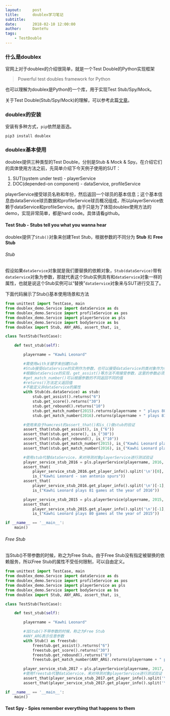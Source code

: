 ```yaml
---
layout:     post
title:      doublex学习笔记
subtitle:   
date:       2018-02-10 12:00:00
author:     DanteYu
tags:
    - TestDouble
---
```


### 什么是doublex

官网上对于doublex的介绍很简单，就是一个Test Double的Python实现框架
> Powerful test doubles framework for Python

也可以理解为doublex是Python的一个库，用于实现Test Stub/Spy/Mock。

关于Test Double(Stub/Spy/Mock)的理解，可以参考此篇[文章](https://danteyu.github.io/2018/01/22/testdouble/)。

### doublex的安装
安装有多种方式，`pip`依然是首选。

`pip3 install doublex`

### doublex基本使用

doublex提供三种类型的Test Double，分别是Stub & Mock & Spy。在介绍它们的具体使用方法之前，先简单介绍下今天例子使用的SUT：
1. SUT(system under test) - playerService
2. DOC(depended-on component) - dataService, profileService

playerService接受球员名称和年份，然后返回一个球员的基本信息；这个基本信息由dataService球员数据和profileService球员概况组成，所以playerService依赖于dataService和profileService。由于只是为了体现doublex使用方法的demo，实现非常简单，都是hard code。具体请看github。

#### Test Stub - Stubs tell you what you wanna hear

doublex提供了`Stub()`对象来创建Test Stub，根据参数的不同分为 **Stub** 和 **Free Stub**

###### Stub
假设如果`dataService`对象就是我们要替换的依赖对象，`Stub(dataService)`带有`dataService`对象为参数，那就代表这个Stub实例具有和`dataService`对象一样的属性，也就是说这个Stub实例可以“替换”`dataService`对象来与SUT进行交互了。

下面代码展示了Stub()基本使用场景和方法
```python
from unittest import TestCase, main
from doublex_demo.Service import dataService as ds
from doublex_demo.Service import profileService as pos
from doublex_demo.Service import playerService as pls
from doublex_demo.Service import bodyService as bs
from doublex import Stub, ANY_ARG, assert_that, is_

class TestStub(TestCase):

    def test_stub(self):

        playername = "Kawhi Leonard"

        #需使用with关键字来创建Stub
        #Stub接受dataService的实例作为参数，也可以接受dataService的类对象作为参数，这个取决于实际实现方式
        #根据dataService的实现，get_assist()等方法不用接受参数，这里的参数必须完全匹配
        #get_match_number()可以根据参数的不同返回不同的值
        #returns()方法定义返回值
        #不能定义非dataService的属性
        with Stub(ds.dataService) as stub:
            stub.get_assist().returns("6")
            stub.get_score().returns("30")
            stub.get_rebound().returns("10")
            stub.get_match_number(2015).returns(playername + " plays 80 games at the year of 2015")
            stub.get_match_number(2016).returns(playername + " plays 81 games at the year of 2016")

        #使用来自于hamcrest的assert_that()和is_()做stub的验证
        assert_that(stub.get_assist(), is_("6"))
        assert_that(stub.get_score(), is_("30"))
        assert_that(stub.get_rebound(), is_("10"))
        assert_that(stub.get_match_number(2015), is_("Kawhi Leonard plays 80 games at the year of 2015"))
        assert_that(stub.get_match_number(2016), is_("Kawhi Leonard plays 81 games at the year of 2016"))

        #使用stub代替dataService，来对待测对象playerService进行测试验证
        player_service_stub_2016 = pls.playerService(playername, 2016, stub, pos.profileService(playername), bs.bodyService())
        assert_that(
            player_service_stub_2016.get_player_info().split('\n')[0],
            is_("Kawhi Leonard - san antonio spurs"))
        assert_that(
            player_service_stub_2016.get_player_info().split('\n')[-1],
            is_("Kawhi Leonard plays 81 games at the year of 2016"))

        player_service_stub_2015 = pls.playerService(playername, 2015, stub, pos.profileService(playername), bs.bodyService())
        assert_that(
            player_service_stub_2015.get_player_info().split('\n')[-1],
            is_("Kawhi Leonard plays 80 games at the year of 2015"))

if __name__ == '__main__':
    main()
```

###### Free Stub
当Stub()不带参数的时候，称之为Free Stub。由于Free Stub没有指定被替换的依赖服务，所以Free Stub的属性不受任何限制，可以自由定义。

```python
from unittest import TestCase, main
from doublex_demo.Service import dataService as ds
from doublex_demo.Service import profileService as pos
from doublex_demo.Service import playerService as pls
from doublex_demo.Service import bodyService as bs
from doublex import Stub, ANY_ARG, assert_that, is_

class TestStub(TestCase):

    def test_stub(self):

        playername = "Kawhi Leonard"

        #当Stub()不带参数的时候，称之为Free Stub
        #ANY_ARG表示任意参数
        with Stub() as freestub:
            freestub.get_assist().returns("6")
            freestub.get_score().returns("30")
            freestub.get_rebound().returns("8")
            freestub.get_match_number(ANY_ARG).returns(playername + " plays 82 games")

        player_service_stub_2017 = pls.playerService(playername, 2017, freestub, pos.profileService(playername), bs.bodyService())
        #使用freestub代替dataService，来对待测对象playerService进行测试验证
        assert_that(player_service_stub_2017.get_player_info().split('\n')[-2], is_("8"))
        assert_that(player_service_stub_2017.get_player_info().split('\n')[-1], is_("Kawhi Leonard plays 82 games"))

if __name__ == '__main__':
    main()
```

#### Test Spy - Spies remember everything that happens to them
